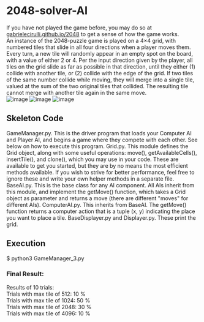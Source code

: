 # 2048-solver-AI  
If you have not played the game before, you may do so at [gabrielecirulli.github.io/2048](gabrielecirulli.github.io/2048) to get a sense of how the game works.  
An instance of the 2048-puzzle game is played on a 4×4 grid, with numbered tiles that slide in all four directions when a player moves them. Every turn, a new tile will randomly appear in an empty spot on the board, with a value of either 2 or 4. Per the input direction given by the player, all tiles on the grid slide as far as possible in that direction, until they either (1) collide with another tile, or (2) collide with the edge of the grid. If two tiles of the same number collide while moving, they will merge into a single tile, valued at the sum of the two original tiles that collided. The resulting tile cannot merge with another tile again in the same move.  
![image](https://user-images.githubusercontent.com/46916990/79671234-b194c680-81e6-11ea-9c53-98f486847eda.png)
![image](https://user-images.githubusercontent.com/46916990/79671251-c2453c80-81e6-11ea-8eeb-2e139e7bdd56.png)
![image](https://user-images.githubusercontent.com/46916990/79671254-c6715a00-81e6-11ea-89f1-2ccf7a052251.png)

## Skeleton Code    
GameManager.py. This is the driver program that loads your Computer AI and Player AI, and begins a game where they compete with each other. See below on how to execute this program.
Grid.py. This module defines the Grid object, along with some useful operations: move(), getAvailableCells(), insertTile(), and clone(), which you may use in your code. These are available to get you started, but they are by no means the most efficient methods available. If you wish to strive for better performance, feel free to ignore these and write your own helper methods in a separate file.
BaseAI.py. This is the base class for any AI component. All AIs inherit from this module, and implement the getMove() function, which takes a Grid object as parameter and returns a move (there are different "moves" for different AIs).
ComputerAI.py. This inherits from BaseAI. The getMove() function returns a computer action that is a tuple (x, y) indicating the place you want to place a tile.
BaseDisplayer.py and Displayer.py. These print the grid.

## Execution  
$ python3 GameManager_3.py

### Final Result:  
Results of 10 trials:  
Trials with max tile of 512: 10 %  
Trials with max tile of 1024: 50 %  
Trials with max tile of 2048: 30 %  
Trials with max tile of 4096: 10 %  

